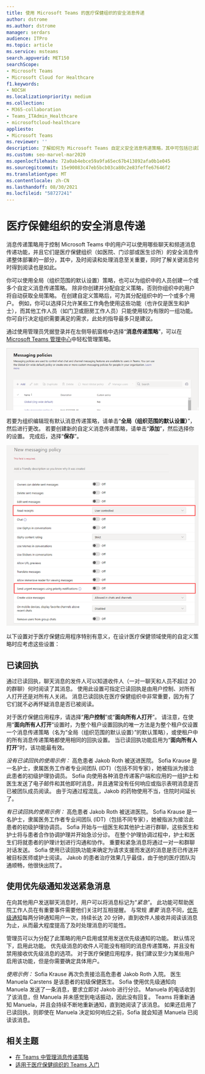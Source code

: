 ```yaml
---
title: 使用 Microsoft Teams 的医疗保健组织的安全消息传递
author: dstrome
ms.author: dstrome
manager: serdars
audience: ITPro
ms.topic: article
ms.service: msteams
search.appverid: MET150
searchScope:
- Microsoft Teams
- Microsoft Cloud for Healthcare
f1.keywords:
- NOCSH
ms.localizationpriority: medium
ms.collection:
- M365-collaboration
- Teams_ITAdmin_Healthcare
- microsoftcloud-healthcare
appliesto:
- Microsoft Teams
ms.reviewer: ''
description: 了解如何为 Microsoft Teams 自定义安全消息传递策略，其中可包括已读回执和优先级通知。
ms.custom: seo-marvel-mar2020
ms.openlocfilehash: 72a0ab4ebce59a9fa65ec67b413892afa0b1e045
ms.sourcegitcommit: 15e90083c47eb5bcb03ca80c2e83feffe67646f2
ms.translationtype: MT
ms.contentlocale: zh-CN
ms.lasthandoff: 08/30/2021
ms.locfileid: "58727241"
---
```

# <a name="secure-messaging-for-healthcare-organizations"></a>医疗保健组织的安全消息传递

消息传递策略用于控制 Microsoft Teams 中的用户可以使用哪些聊天和频道消息传递功能，并且它们是医疗保健组织（如医院、门诊部或医生诊所）的安全消息传递整体部署的一部分，其中，及时阅读和处理消息至关重要，同时了解关键消息何时得到阅读也是如此。

你可以使用全局（组织范围的默认设置）策略，也可以为组织中的人员创建一个或多个自定义消息传递策略。 除非你创建并分配自定义策略，否则你组织中的用户将自动获取全局策略。 在创建自定义策略后，可为其分配组织中的一个或多个用户。 例如，你可以选择只允许某些工作角色使用这些功能（也许仅是医生和护士），而其他工作人员（如门卫或厨房工作人员）只能使用较为有限的一组功能。 你可自行决定组织需要满足的需求，此处的指导最多只是建议。

通过使用管理员凭据登录并在左侧导航窗格中选择“**消息传递策略**”，可以在 [Microsoft Teams 管理中心](https://admin.teams.microsoft.com)中轻松管理策略。

 !["消息策略"页的屏幕截图。](../../media/hc-messaging-policy-admin-center.png)

若要为组织编辑现有默认消息传递策略，请单击“**全局（组织范围的默认设置）**”，然后进行更改。 若要创建新的自定义消息传递策略，请单击“**添加**”，然后选择你的设置。 完成后，选择“**保存**”。

![消息策略设置的屏幕截图。](../../media/hc-messaging-policy.png)

以下设置对于医疗保健应用程序特别有意义，在设计医疗保健领域使用的自定义策略时应考虑这些设置：

## <a name="read-receipts"></a>已读回执

通过已读回执，聊天消息的发件人可以知道收件人（一对一聊天和人员不超过 20 的群聊）何时阅读了其消息。 使用此设置可指定已读回执是由用户控制、对所有人打开还是对所有人关闭。 消息已读回执在医疗保健组织中非常重要，因为有了它们就不必再怀疑消息是否已被阅读。

对于医疗保健应用程序，请选择“**用户控制**”或“**面向所有人打开**”。 请注意，在使用“**面向所有人打开**”设置时，为整个租户设置回执的唯一方法是为整个租户仅设置一个消息传递策略（名为“全局（组织范围的默认设置）”的默认策略），或使租户中的所有消息传递策略都使用相同的回执设置。 当已读回执功能启用为“**面向所有人打开**”时，该功能最有效。

*没有已读回执的使用示例：* 高危患者 Jakob Roth 被送进医院。  Sofia Krause 是一名护士，隶属医务工作者专业间团队 (IDT)（包括不同专家），她被指派为接洽此患者的初级护理协调员。  Sofia 向使用各种消息传递客户端和应用的一组护士和医生发送了电子邮件和其他即时消息，并且通常没有任何响应或指示表明消息是否已被团队成员阅读。 由于沟通过程混乱，Jakob 的药物使用不当，住院时间延长了。

*有已读回执的使用示例：* 高危患者 Jakob Roth 被送进医院。  Sofia Krause 是一名护士，隶属医务工作者专业间团队 (IDT)（包括不同专家），她被指派为接洽此患者的初级护理协调员。  Sofia 开始与一组医生和其他护士进行群聊，这些医生和护士将与患者合作协调护理并开始急诊分诊。  在整个护理协调过程中，护士和医生们将就患者的护理计划进行沟通和协作。  重要和紧急消息将通过一对一和群聊对话发送。 Sofia 使用已读回执功能来确定为请求支援而发送的消息是否已传送并被目标医师或护士阅读。 Jakob 的患者治疗效果几乎最佳，由于他的医疗团队沟通顺畅，他很快出院了。

## <a name="send-urgent-messages-using-priority-notifications"></a>使用优先级通知发送紧急消息

在向其他用户发送聊天消息时，用户可以将消息标记为“*紧急*”。 此功能可帮助医院工作人员在有重要事件需要他们关注时互相提醒。 与常规 *重要* 消息不同，[优先级通知](https://support.microsoft.com/article/mark-a-message-as-important-or-urgent-in-teams-ea99d5b6-1317-4550-8d75-86ff14cd4462)每两分钟通知用户一次，持续长达 20 分钟，直到收件人接收并阅读该消息为止，从而最大程度提高了及时处理消息的可能性。

管理员可以为分配了此策略的用户启用或禁用发送优先级通知的功能。 默认情况下，启用此功能。 优先级消息的收件人可能没有相同的消息传递策略，并且没有禁用接收优先级消息的选项。 对于医疗保健应用程序，我们建议至少为某些用户启用该功能，但是你需要确定具体用户。

*使用示例：* Sofia Krause 再次负责接洽高危患者 Jakob Roth 入院。 医生 Manuela Carstens 是该患者的初级保健医生。  Sofia 使用优先级通知向 Manuela 发送了一条消息，要求立即对 Jakob 进行分诊。  Manuela 的电话收到了该消息，但 Manuela 并未感觉到电话振动，因此没有回复。 Teams 将重新通知 Manuela，并且会持续不断地重新通知，直到她阅读了该消息。 如果还启用了已读回执，则即使在 Manuela 决定如何响应之前，Sofia 就会知道 Manuela 已阅读该消息。

## <a name="related-topics"></a>相关主题

- [在 Teams 中管理消息传递策略](../../messaging-policies-in-teams.md)
- [适用于医疗保健组织的 Teams 入门](teams-in-hc.md)

